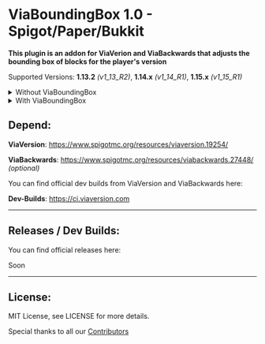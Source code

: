 # ViaBoundingBox 1.0 - Spigot/Paper/Bukkit

**This plugin is an addon for ViaVerion and ViaBackwards that adjusts the bounding box of blocks for the player's version**

Supported Versions:
**1.13.2** _(v1_13_R2)_, **1.14.x** _(v1_14_R1)_, **1.15.x** _(v1_15_R1)_

<details>
  <summary>Without ViaBoundingBox</summary>
  
  <img src="/demo/without.gif?raw=true" width="200px">
  
</details>

<details>
  <summary>With ViaBoundingBox</summary>
  
  <img src="/demo/with.gif?raw=true" width="200px">
  
</details>

Depend:
--------
**ViaVersion**: https://www.spigotmc.org/resources/viaversion.19254/

**ViaBackwards**: https://www.spigotmc.org/resources/viabackwards.27448/ _(optional)_

You can find official dev builds from ViaVersion and ViaBackwards here:

**Dev-Builds**: https://ci.viaversion.com

--------

Releases / Dev Builds:
--------
You can find official releases here:

Soon

----------

License:
--------

MIT License, see LICENSE for more details.


Special thanks to all our [Contributors](https://github.com/ForceUpdate1/ViaBoundingBox/graphs/contributors)